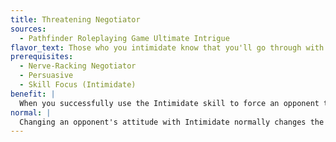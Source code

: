 ```yaml
---
title: Threatening Negotiator
sources:
  - Pathfinder Roleplaying Game Ultimate Intrigue
flavor_text: Those who you intimidate know that you'll go through with your threats.
prerequisites:
  - Nerve-Racking Negotiator
  - Persuasive
  - Skill Focus (Intimidate)
benefit: |
  When you successfully use the Intimidate skill to force an opponent to act friendly toward you, the duration of the attitude change lasts 2d6 hours.
normal: |
  Changing an opponent's attitude with Intimidate normally changes the foe's attitude to friendly for 1d6×10 minutes.
---
```


